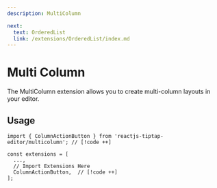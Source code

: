 ```yaml
---
description: MultiColumn

next:
  text: OrderedList
  link: /extensions/OrderedList/index.md
---
```


# Multi Column

The MultiColumn extension allows you to create multi-column layouts in your editor.

## Usage

```tsx
import { ColumnActionButton } from 'reactjs-tiptap-editor/multicolumn'; // [!code ++]

const extensions = [
  ...,
  // Import Extensions Here
  ColumnActionButton,  // [!code ++]
];

```
